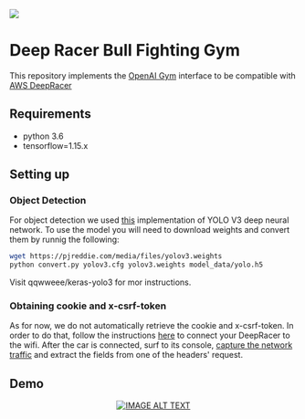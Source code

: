 ![](https://ml.globenewswire.com/Resource/Download/67c1a8c2-652d-4dbb-bb47-d5e1b136c62a?size=1)

# Deep Racer Bull Fighting Gym
This repository implements the [OpenAI Gym](http://github.com/openai/gym "OpenAI Gym") interface to be compatible with[ AWS DeepRacer](https://aws.amazon.com/deepracer/ " AWS DeepRacer")

## Requirements
-  python 3.6
- tensorflow=1.15.x
## Setting up
### Object Detection
For object detection we used [this](https://github.com/qqwweee/keras-yolo3 "this")  implementation of YOLO V3 deep neural network. To use the model you will need to download weights and convert them by runnig the following:
```bash
wget https://pjreddie.com/media/files/yolov3.weights
python convert.py yolov3.cfg yolov3.weights model_data/yolo.h5
```
Visit qqwweee/keras-yolo3 for mor instructions.
### Obtaining cookie and x-csrf-token
As for now, we do not automatically retrieve the cookie and x-csrf-token. In order to do that, follow the instructions [here](https://www.youtube.com/watch?v=9eTNSt_zHeA "here") to connect your DeepRacer to the wifi.  After the car is connected, surf to its console, [capture the network traffic](https://developers.google.com/web/tools/chrome-devtools/network "capture the network traffic")  and extract the fields from one of the headers' request.

## Demo
<div align="center">
  <a href="https://www.youtube.com/watch?v=L2MsII6-kd8"><img src="https://img.youtube.com/vi/L2MsII6-kd8/0.jpg" alt="IMAGE ALT TEXT"></a>
</div>


